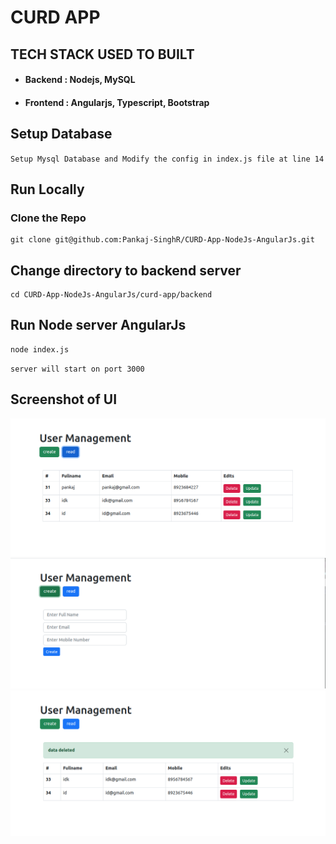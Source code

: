 # CURD APP
## TECH STACK USED TO BUILT
- #### Backend : Nodejs, MySQL
- #### Frontend : Angularjs, Typescript, Bootstrap
## Setup Database
`Setup Mysql Database and Modify the config in index.js file at line 14`

## Run Locally
### Clone the Repo
```
git clone git@github.com:Pankaj-SinghR/CURD-App-NodeJs-AngularJs.git
```
## Change directory to backend server
```
cd CURD-App-NodeJs-AngularJs/curd-app/backend
```

## Run Node server AngularJs

```
node index.js
```
`server will start on port 3000`

## Screenshot of UI
![1](./screenshot/sc1.png)
![2](./screenshot/sc2.png)
![3](./screenshot/sc3.png)

